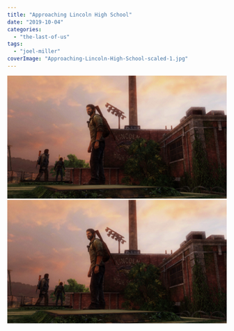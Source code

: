 ```yaml
---
title: "Approaching Lincoln High School"
date: "2019-10-04"
categories: 
  - "the-last-of-us"
tags: 
  - "joel-miller"
coverImage: "Approaching-Lincoln-High-School-scaled-1.jpg"
---
```


[![](images/Approaching-Lincoln-High-School-scaled-1.jpg)](images/Approaching-Lincoln-High-School-scaled-1.jpg)
[![](images/Approaching-Lincoln-High-School-scaled-1.jpg)](images/Approaching-Lincoln-High-School-scaled-1.jpg)
